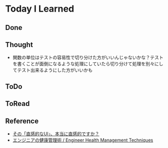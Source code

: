 # Today I Learned

## Done

## Thought
- 関数の単位はテストの容易性で切り分けた方がいいんじゃないかな？テストを書くことが面倒になるような処理にしていたら切り分けて処理を別々にしてテスト出来るようにした方がいいかも

## ToDo

## ToRead

## Reference
- [その「直感的なUI」、本当に直感的ですか？](https://note.com/wentz_design/n/n268b0b39eef0)
- [エンジニアの健康管理術 / Engineer Health Management Techniques](https://speakerdeck.com/y_sone/engineer-health-management-techniques)